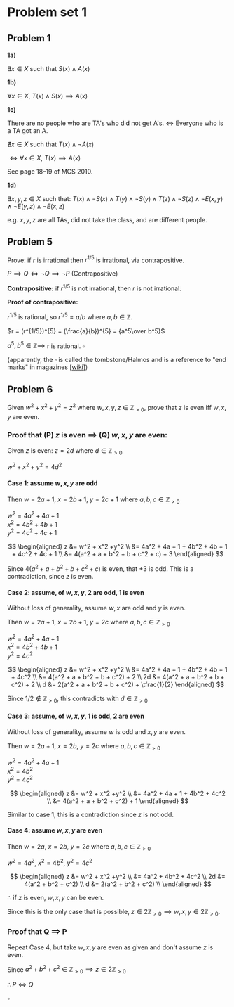 # Problem set 1

## Problem 1

**1a)**

$\exists x \in X$ such that $S(x) \land A(x)$

**1b)** 

$\forall x \in X$, $T(x) \land S(x) \implies A(x)$

**1c)** 

There are no people who are TA's who did not get A's.
$\iff$ Everyone who is a TA got an A.

$\nexists x \in X$ such that $T(x) \land \lnot A(x)$ 

$\iff \forall x \in X$, $T(x) \implies A(x)$

See page 18–19 of MCS 2010.

**1d)**

$\exists x, y, z \in X$ such that: $T(x) \land \lnot S(x) \land T(y) \land \lnot S(y) \land T(z) \land \lnot S(z) \land \lnot E(x, y) \land \lnot E(y, z) \land \lnot E(x, z)$  

e.g. $x, y, z$ are all TAs, did not take the class, and are different people.


## Problem 5

Prove: if $r$ is irrational then $r^{1/5}$ is irrational, via contrapositive.

$P \implies Q \iff \lnot Q \implies \lnot P$ (Contrapositive)

**Contrapositive:** if $r^{1/5}$ is not irrational, then $r$ is not irrational.

**Proof of contrapositive:**

$r^{1/5}$ is rational, so $r^{1/5} = a/b$ where $a, b \in \mathbb{Z}$.

$r = (r^{1/5})^{5} = (\frac{a}{b})^{5} = {a^5\over b^5}$

$a^5, b^5 \in \mathbb{Z} \implies$ r is rational. $\square$

(apparently, the $\square$ is called the tombstone/Halmos and is a reference to "end marks" in magazines [[wiki](https://en.wikipedia.org/wiki/Tombstone_(typography))]\)

## Problem 6

Given $w^2 + x^2 +y^2 = z^2$ where $w,x,y,z \in \mathbb{Z}_{>0}$, prove that $z$ is even iff $w,x,y$ are even.

### Proof that (P) $z$ is even $\implies$ (Q) $w,x,y$ are even:

Given $z$ is even: $z = 2d$ where $d \in \mathbb{Z}_{>0}$

$w^2 + x^2 +y^2 = 4d^2$

#### Case 1: assume $w,x,y$ are odd

Then $w = 2a + 1$, $x = 2b + 1$, $y = 2c + 1$ where $a, b, c \in \mathbb{Z}_{>0}$

$w^2 = 4a^2 + 4a + 1$  
$x^2 = 4b^2 + 4b + 1$  
$y^2 = 4c^2 + 4c + 1$

$$
\begin{aligned}
z &= w^2 + x^2 +y^2 \\
&= 4a^2 + 4a + 1 + 4b^2 + 4b + 1 + 4c^2 + 4c + 1 \\
&= 4(a^2 + a + b^2 + b + c^2 + c) + 3
\end{aligned}
$$

Since $4(a^2 + a + b^2 + b + c^2 + c)$ is even, that $+ 3$ is odd. 
This is a contradiction, since $z$ is even. 

<!-- $\therefore$ if $z$ is even, $w,x,y$ are not all odd. -->

#### Case 2: assume, of $w,x,y$, 2 are odd, 1 is even

Without loss of generality, assume $w,x$ are odd and $y$ is even. 

Then $w = 2a + 1$, $x = 2b + 1$, $y = 2c$ where $a, b, c \in \mathbb{Z}_{>0}$

$w^2 = 4a^2 + 4a + 1$  
$x^2 = 4b^2 + 4b + 1$  
$y^2 = 4c^2$

$$
\begin{aligned}
z &= w^2 + x^2 +y^2 \\
&= 4a^2 + 4a + 1 + 4b^2 + 4b + 1 + 4c^2 \\
&= 4(a^2 + a + b^2 + b + c^2) + 2 \\
2d &= 4(a^2 + a + b^2 + b + c^2) + 2 \\
d &= 2(a^2 + a + b^2 + b + c^2) + \tfrac{1}{2}
\end{aligned}
$$

Since $1/2 \not\in \mathbb{Z}_{>0}$, this contradicts with $d \in \mathbb{Z}_{>0}$

<!-- $\therefore$ if $z$ is even, 2 of $w,x,z$ cannot be odd. -->

#### Case 3: assume, of $w,x,y$, 1 is odd, 2 are even

Without loss of generality, assume $w$ is odd and $x,y$ are even. 

Then $w = 2a + 1$, $x = 2b$, $y = 2c$ where $a, b, c \in \mathbb{Z}_{>0}$

$w^2 = 4a^2 + 4a + 1$  
$x^2 = 4b^2$  
$y^2 = 4c^2$

$$
\begin{aligned}
z &= w^2 + x^2 +y^2 \\
&= 4a^2 + 4a + 1 + 4b^2 + 4c^2 \\
&= 4(a^2 + a + b^2 + c^2) + 1
\end{aligned}
$$

Similar to case 1, this is a contradiction since $z$ is not odd.

#### Case 4: assume $w,x,y$ are even

Then $w = 2a$, $x = 2b$, $y = 2c$ where $a, b, c \in \mathbb{Z}_{>0}$

$w^2 = 4a^2$, $x^2 = 4b^2$, $y^2 = 4c^2$

$$
\begin{aligned}
z &= w^2 + x^2 +y^2 \\
&= 4a^2 + 4b^2 + 4c^2 \\
2d &= 4(a^2 + b^2 + c^2) \\
d &= 2(a^2 + b^2 + c^2) \\
\end{aligned}
$$

$\therefore$ if $z$ is even, $w,x,y$ can be even. 

Since this is the only case that is possible, $z \in 2\mathbb{Z}_{>0} \implies w,x,y \in 2\mathbb{Z}_{>0}$.

### Proof that Q $\implies$ P

Repeat Case 4, but take $w,x,y$ are even as given and don't assume $z$ is even.

Since $a^2 + b^2 + c^2 \in \mathbb{Z}_{>0} \implies z \in 2\mathbb{Z}_{>0}$ 

$\therefore P \iff Q$

$\square$
